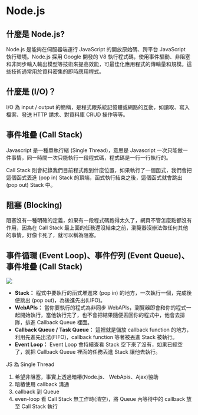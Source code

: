 # Node.js

## 什麼是 Node.js?

Node.js 是能夠在伺服器端運行 JavaScript 的開放原始碼、跨平台 JavaScript 執行環境。Node.js 採用 Google 開發的 V8 執行程式碼，使用事件驅動、非阻塞和非同步輸入輸出模型等技術來提高效能，可最佳化應用程式的傳輸量和規模。這些技術通常用於資料密集的即時應用程式。

## 什麼是 (I/O)？

I/O 為 input / output 的簡稱，是程式跟系統記憶體或網路的互動，如讀取、寫入檔案、發送 HTTP 請求、對資料庫 CRUD 操作等等。

## 事件堆疊 (Call Stack)

Javascript 是一種單執行緒 (Single Thread)，意思是 Javascript 一次只能做一件事情，同一時間一次只能執行一段程式碼，程式碼是一行一行執行的。

Call Stack 則會紀錄我們目前程式跑到什麼位置，如果執行了一個函式，我們會把這個函式丟進 (pop in) Stack 的頂端，函式執行結束之後，這個函式就會跳出 (pop out) Stack 中。

## 阻塞 (Blocking)

阻塞沒有一種明確的定義，如果有一段程式碼跑得太久了，網頁不管怎麼點都沒有作用，因為在 Call Stack 最上面的任務還沒結束之前，瀏覽器沒辦法做任何其他的事情，好像卡死了，就可以稱為阻塞。

## 事件循環 (Event Loop)、事件佇列 (Event Queue)、事件堆疊 (Call Stack)

![](https://miro.medium.com/max/2000/1*zTt9eHCCktSbKLo9HQd1dw.gif)

- **Stack：**
  程式中要執行的函式堆進來 (pop in) 的地方，一次執行一個，完成後便跳出 (pop out)，為後進先出(LIFO)。
- **WebAPIs：**
  當你要執行的程式為非同步 WebAPIs，瀏覽器即會和你的程式一起開始執行，當他執行完了，也不會把結果隨便丟回你的程式中，他會去排隊，排進 Callback Queue 裡面。
- **Callback Queue / Task Queue：**
  這裡就是儲放 callback function 的地方，利用先進先出法(FIFO)，callback function 等著被丟進 Stack 被執行。
- **Event Loop：**
  Event Loop 會持續查看 Stack 空下來了沒有，如果已經空了，就把 Callback Queue 裡面的任務丟進 Stack 讓他去執行。

JS 為 Single Thread

1.  希望非阻塞，事實上透過暗樁(Node.js、 WebApis、Ajax)協助
2.  暗樁使用 callback 溝通
3.  callback 到 Queue
4.  even-loop 看 Call Stack 無工作時(清空)，將 Queue 內等待中的 callback 放至 Call Stack 執行
